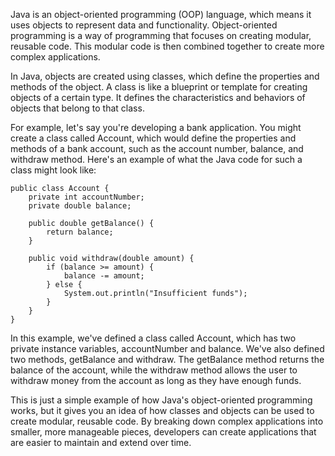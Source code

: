 

Java is an object-oriented programming (OOP) language, which means it uses objects to represent data and functionality. Object-oriented programming is a way of programming that focuses on creating modular, reusable code. This modular code is then combined together to create more complex applications.

In Java, objects are created using classes, which define the properties and methods of the object. A class is like a blueprint or template for creating objects of a certain type. It defines the characteristics and behaviors of objects that belong to that class.

For example, let's say you're developing a bank application. You might create a class called Account, which would define the properties and methods of a bank account, such as the account number, balance, and withdraw method. Here's an example of what the Java code for such a class might look like:

```
public class Account {
    private int accountNumber;
    private double balance;

    public double getBalance() {
        return balance;
    }

    public void withdraw(double amount) {
        if (balance >= amount) {
            balance -= amount;
        } else {
            System.out.println("Insufficient funds");
        }
    }
}
```

In this example, we've defined a class called Account, which has two private instance variables, accountNumber and balance. We've also defined two methods, getBalance and withdraw. The getBalance method returns the balance of the account, while the withdraw method allows the user to withdraw money from the account as long as they have enough funds.

This is just a simple example of how Java's object-oriented programming works, but it gives you an idea of how classes and objects can be used to create modular, reusable code. By breaking down complex applications into smaller, more manageable pieces, developers can create applications that are easier to maintain and extend over time.